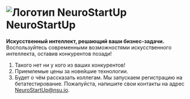 # ![Логотип NeuroStartUp](img/NeuroStartUpIcon.png) NeuroStartUp

**Искусственный интеллект, решающий ваши бизнес-задачи.** Воспользуйтесь современными возможностями искусственного интеллекта, оставив конкурентов позади!
1. Такого нет ни у кого из ваших конкурентов!
2. Приемлемые цены за новейшие технологии.
3. Будет о чём рассказать коллегам.
Мы запускаем регистрацию на бетатестирование. 
Пожалуйста, напишите свои контакты на адрес [NeuroStartUp@nsu.io](mailto:NeuroStartUp@nsu.io).

